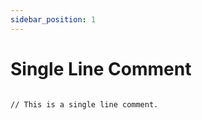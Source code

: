 ```yaml
---
sidebar_position: 1
---
```


# Single Line Comment

```iecst

// This is a single line comment.

```
